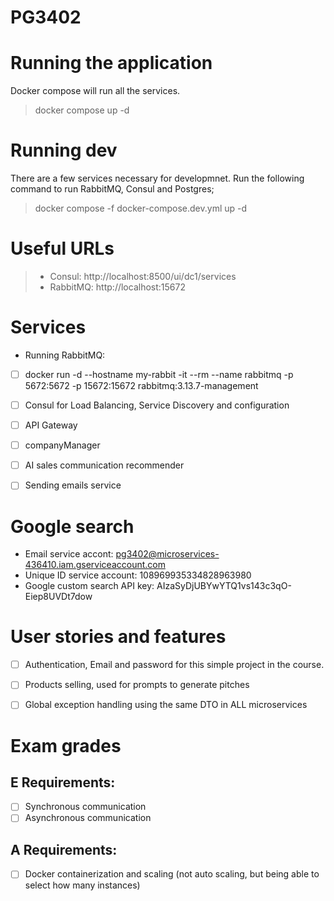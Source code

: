# PG3402

# Running the application
Docker compose will run all the services.
> docker compose up -d

# Running dev
There are a few services necessary for developmnet. Run the following command to run RabbitMQ, Consul and Postgres;
> docker compose -f docker-compose.dev.yml up -d

# Useful URLs
> - Consul: http://localhost:8500/ui/dc1/services
> - RabbitMQ: http://localhost:15672

# Services

- Running RabbitMQ:
- [ ] docker run -d --hostname my-rabbit -it --rm --name rabbitmq -p 5672:5672 -p 15672:15672 rabbitmq:3.13.7-management
- [ ] Consul for Load Balancing, Service Discovery and configuration
- [ ] API Gateway

- [ ] companyManager
- [ ] AI sales communication recommender
- [ ] Sending emails service

# Google search 
 - Email service accont:  pg3402@microservices-436410.iam.gserviceaccount.com 
 - Unique ID service account: 108969935334828963980
 - Google custom search API key:  AIzaSyDjUBYwYTQ1vs143c3qO-Eiep8UVDt7dow 

# User stories and features
- [ ] Authentication, Email and password for this simple project in the course.
- [ ] Products selling, used for prompts to generate pitches
- [ ] Global exception handling using the same DTO in ALL microservices


# Exam grades
## E Requirements:
- [ ] Synchronous communication
- [ ] Asynchronous communication

## A Requirements:
- [ ] Docker containerization and scaling (not auto scaling, but being able to select how many instances)

